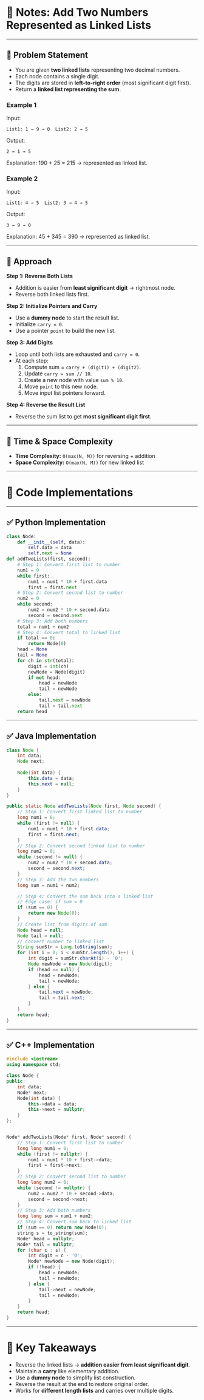 # 📒 Notes: Add Two Numbers Represented as Linked Lists

---

## 🔹 Problem Statement

- You are given **two linked lists** representing two decimal numbers.
- Each node contains a single digit.
- The digits are stored in **left-to-right order** (most significant digit first).
- Return a **linked list representing the sum**.

### Example 1

Input:

```
List1: 1 → 9 → 0  List2: 2 → 5
```

Output:

```
2 → 1 → 5
```

Explanation: 190 + 25 = 215 → represented as linked list.

### Example 2

Input:

```
List1: 4 → 5  List2: 3 → 4 → 5
```

Output:

```
3 → 9 → 0
```

Explanation: 45 + 345 = 390 → represented as linked list.

---

## 🔹 Approach

**Step 1: Reverse Both Lists**

- Addition is easier from **least significant digit** → rightmost node.
- Reverse both linked lists first.

**Step 2: Initialize Pointers and Carry**

- Use a **dummy node** to start the result list.
- Initialize `carry = 0`.
- Use a pointer `point` to build the new list.

**Step 3: Add Digits**

- Loop until both lists are exhausted and `carry = 0`.
- At each step:
    1. Compute sum = `carry + (digit1) + (digit2)`.
    2. Update `carry = sum // 10`.
    3. Create a new node with value `sum % 10`.
    4. Move `point` to this new node.
    5. Move input list pointers forward.

**Step 4: Reverse the Result List**

- Reverse the sum list to get **most significant digit first**.

---

## 🔹 Time & Space Complexity

- **Time Complexity:** `O(max(N, M))` for reversing + addition
- **Space Complexity:** `O(max(N, M))` for new linked list

---

# 🔹 Code Implementations

---

## ✅ Python Implementation

```python
class Node:
    def __init__(self, data):
        self.data = data
        self.next = None
def addTwoLists(first, second):
    # Step 1: Convert first list to number
    num1 = 0
    while first:
        num1 = num1 * 10 + first.data
        first = first.next
    # Step 2: Convert second list to number
    num2 = 0
    while second:
        num2 = num2 * 10 + second.data
        second = second.next
    # Step 3: Add both numbers
    total = num1 + num2
    # Step 4: Convert total to linked list
    if total == 0:
        return Node(0)
    head = None
    tail = None
    for ch in str(total):
        digit = int(ch)
        newNode = Node(digit)
        if not head:
            head = newNode
            tail = newNode
        else:
            tail.next = newNode
            tail = tail.next
    return head


```

---

## ✅ Java Implementation

```java
class Node {
    int data;
    Node next;
    
    Node(int data) {
        this.data = data;
        this.next = null;
    }
}

public static Node addTwoLists(Node first, Node second) {
    // Step 1: Convert first linked list to number
    long num1 = 0;
    while (first != null) {
        num1 = num1 * 10 + first.data;
        first = first.next;
    }
    // Step 2: Convert second linked list to number
    long num2 = 0;
    while (second != null) {
        num2 = num2 * 10 + second.data;
        second = second.next;
    }
    // Step 3: Add the two numbers
    long sum = num1 + num2;

    // Step 4: Convert the sum back into a linked list
    // Edge case: if sum = 0
    if (sum == 0) {
        return new Node(0);
    }
    // Create list from digits of sum
    Node head = null;
    Node tail = null;
    // Convert number to linked list
    String sumStr = Long.toString(sum);
    for (int i = 0; i < sumStr.length(); i++) {
        int digit = sumStr.charAt(i) - '0';
        Node newNode = new Node(digit);
        if (head == null) {
            head = newNode;
            tail = newNode;
        } else {
            tail.next = newNode;
            tail = tail.next;
        }
    }
    return head;
}


```

---

## ✅ C++ Implementation

```cpp
#include <iostream>
using namespace std;

class Node {
public:
    int data;
    Node* next;
    Node(int data) {
        this->data = data;
        this->next = nullptr;
    }
};


Node* addTwoLists(Node* first, Node* second) {
    // Step 1: Convert first list to number
    long long num1 = 0;
    while (first != nullptr) {
        num1 = num1 * 10 + first->data;
        first = first->next;
    }
    // Step 2: Convert second list to number
    long long num2 = 0;
    while (second != nullptr) {
        num2 = num2 * 10 + second->data;
        second = second->next;
    }
    // Step 3: Add both numbers
    long long sum = num1 + num2;
    // Step 4: Convert sum back to linked list
    if (sum == 0) return new Node(0);
    string s = to_string(sum);
    Node* head = nullptr;
    Node* tail = nullptr;
    for (char c : s) {
        int digit = c - '0';
        Node* newNode = new Node(digit);
        if (!head) {
            head = newNode;
            tail = newNode;
        } else {
            tail->next = newNode;
            tail = newNode;
        }
    }
    return head;
}

```

---

# 🔹 Key Takeaways

- Reverse the linked lists → **addition easier from least significant digit**.
- Maintain a **carry** like elementary addition.
- Use a **dummy node** to simplify list construction.
- Reverse the result at the end to restore original order.
- Works for **different length lists** and carries over multiple digits.